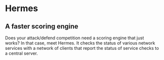 # Hermes
## A faster scoring engine

Does your attack/defend competition need a scoring engine that just works? In that case, meet Hermes. It checks the status of various network services with a network of clients that report the status of service checks to a central server.
